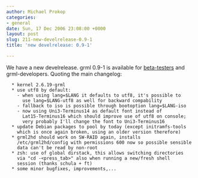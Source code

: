 ```yaml
---
author: Michael Prokop
categories:
- general
date: Sun, 17 Dec 2006 23:08:00 +0000
layout: post
slug: 211-new-develrelease-0.9-1
title: 'new develrelease: 0.9-1'

---
```

We have a new develrelease. grml 0\.9\-1 is available for [beta\-testers](http://grml.org/beta-tester/) and grml\-developers.
Quoting the main changelog:

```
  * kernel 2.6.19-grml
  * use utf8 by default:
    - when using lang=$LANG it defaults to utf8, it's possible to
      use lang=$LANG-utf8 as well for backward compability
    - fallback to iso is possible through bootoption lang=$LANG-iso
    - now using Uni3-Terminus14 as default font instead of
      Lat15-Terminus16 which should improve use of utf8 on console;
      very probably I'll change the font to Uni3-Terminus16
  * update Debian packages to pool by today (except initramfs-tools
    which is once again broken, using an older version therefore)
  * grml2hd should work on SW-RAID again, installs
    /etc/grml2hd/config with permissions 600 now so possible sensible
    data can't be read by non-root
  * zsh: use of global dirstack, this allows switching directories
    via "cd -<press_tab>" also when running a new/fresh shell
    session (thanks schula + ft)
  * some minor bugfixes, improvements,...
```
